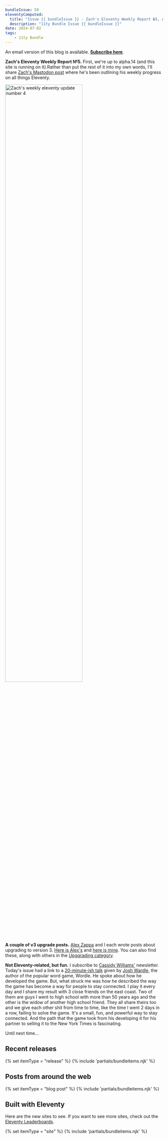 ```yaml
---
bundleIssue: 50
eleventyComputed:
  title: "Issue {{ bundleIssue }} - Zach's Eleventy Weekly Report №5, A couple of v3 upgrade posts, Not Eleventy-related but fun...And 7 posts, 2 releases, and 9 sites to see"
  description: "11ty Bundle Issue {{ bundleIssue }}"
date: 2024-07-02
tags:
	- 11ty Bundle
---
```


An email version of this blog is available. **[Subscribe here](#newsletter-subscribe)**.

**Zach's Eleventy Weekly Report №5.** First, we're up to alpha.14 (and this site is running on it).Rather than put the rest of it into my own words, I'll share [Zach's Mastodon post](https://fosstodon.org/@eleventy/112711796611167140) where he's been outlining his weekly progress on all things Eleventy.

<img src="/assets/img/zachs-eleventy-progress-5.jpg" alt="Zach's weekly eleventy update number 4" style="width: 70%; margin: 0 auto;">

**A couple of v3 upgrade posts.** [Alex Zappa](https://alex.zappa.dev) and I each wrote posts about upgrading to version 3. [Here is Alex's](https://alex.zappa.dev/blog/upgrading-to-eleventy-v3/) and [here is mine](https://www.bobmonsour.com/posts/upgrade-and-debug/). You can also find these, along with others in the [Upggrading category](/categories/upgrading/).

**Not Eleventy-related, but fun.** I subscribe to [Cassidy Williams'](https://cassidoo.co/) newsletter. Today's issue had a link to a [20-minute-ish talk](https://www.youtube.com/watch?v=eMhcL2yL7RI&list=PLXDU_eVOJTx402DljIPagaDKLibF-qfF0&index=27) given by [Josh Wardle](https://www.powerlanguage.co.uk/), the author of the popular word game, Wordle. He spoke about how he developed the game. But, what struck me was how he described the way the game has become a way for people to stay connected. I play it every day and I share my result with 3 close friends on the east coast. Two of them are guys I went to high school with more than 50 years ago and the other is the widow of another high school friend. They all share theirs too and we give each other shit from time to time, like the time I went 2 days in a row, failing to solve the game. It's a small, fun, and powerful way to stay connected. And the path that the game took from his developing it for his partner to selling it to the New York Times is fascinating.

Until next time...

## Recent releases

{% set itemType = "release" %}
{% include 'partials/bundleitems.njk' %}

## Posts from around the web

{% set itemType = "blog post" %}
{% include 'partials/bundleitems.njk' %}

## Built with Eleventy

Here are the new sites to see. If you want to see more sites, check out the [Eleventy Leaderboards](https://www.11ty.dev/speedlify/).

{% set itemType = "site" %}
{% include 'partials/bundleitems.njk' %}
